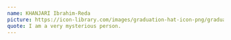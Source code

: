 ```yaml
---
name: KHANJARI Ibrahim-Reda
picture: https://icon-library.com/images/graduation-hat-icon-png/graduation-hat-icon-png-29.jpg
quote: I am a very mysterious person.
---
```

